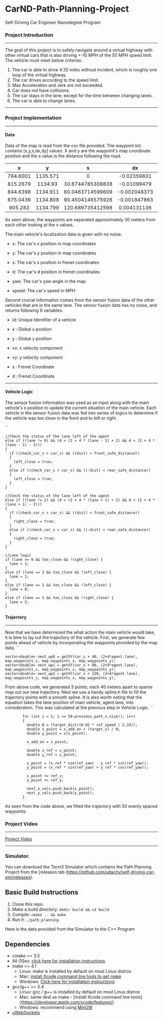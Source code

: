 # CarND-Path-Planning-Project
Self-Driving Car Engineer Nanodegree Program

### Project Introduction ###

-------------------------------------------------------------------------------

The goal of this project is to safely navigate around a virtual highway with other virtual cars that is also driving +-10 MPH of the 50 MPH speed limit.  The vehicle must meet below criterias.

1. The car is able to drive 4.32 miles without incident, which is roughly one loop of the virtual highway.
2. The car drives according to the speed limit.
3. Max Acceleration and Jerk are not exceeded.
4. Car does not have collisions.
5. The car stays in the lane, except for the time between changing lanes.
6. The car is able to change lanes.

-------------------------------------------------------------------------------

### Project Implementation ###

-------------------------------------------------------------------------------

#### Data ####
Data of the map is read from the csv file provided.  The waypoint list contains [x,y,s,dx,dy] values.  X and y are the waypoint's map coordinate position and the s value is the distance following the road.

|        x |         y |                s |           dx |         dy |
|  :-----: | :-------: |       :--------: |     :-------: |  :-------: |
| 784.6001 |  1135.571 |                0 |  -0.02359831 | -0.9997216 |
| 815.2679 |   1134.93 | 30.6744785308838 |  -0.01099479 | -0.9999396 |
| 844.6398 |  1134.911 | 60.0463714599609 | -0.002048373 | -0.9999979 |
| 875.0436 |  1134.808 | 90.4504146575928 | -0.001847863 | -0.9999983 |
|  905.283 |  1134.799 | 120.689735412598 |  0.004131136 | -0.9999915 |
 
As seen above, the waypoints are separated approximately 30 meters from each other looking at the s values.

The main vehicle's localization data is given with no noise.

* x: The car's x position in map coordinates

* y: The car's y position in map coordinates

* s: The car's s position in frenet coordinates

* d: The car's d position in frenet coordinates

* yaw: The car's yaw angle in the map

* speed: The car's speed in MPH

Second crucial information comes from the sensor fusion data of the other vehicles that are in the same lane.  The sensor fusion data has no noise, and returns following 6 variables.

* id: Unique Identifier of a vehicle

* x : Global x position

* y : Global y position

* vx: x velocity component

* vy: y velocity component

* s : Frenet Coordinate

* d : Frenet Coordinate

-------------------------------------------------------------------------------

#### Vehicle Logic ####
The sensor fusion information was used as an input along with the main vehicle's s position to update the current situation of the main vehicle.  Each vehicle in the sensor fusion data was fed into series of logics to determine if the vehicle was too close in the front and to left or right. 

``

    //Check the status of the lane left of the agent
    else if ((lane != 0) && (d < (2 + 4 * (lane - 1) + 2) && d > (2 + 4 * (lane - 1) - 2)))
    {
      if ((check_car_s > car_s) && ((dist) < front_safe_distance))
      {
        left_close = true;
      }
      else if ((check_car_s < car_s) && ((-dist) < rear_safe_distance))
      {
        left_close = true;
      }
    }

    //Check the status of the lane left of the agent
    else if ((lane != 2) && (d < (2 + 4 * (lane + 1) + 2) && d > (2 + 4 * (lane + 1) - 2)))
    {
      if ((check_car_s > car_s) && ((dist) < front_safe_distance))
      {
        right_close = true;
      }
      else if ((check_car_s < car_s) && ((-dist) < rear_safe_distance))
      {
        right_close = true;
      }
    }
    
    //Lane logic
    if (lane == 0 && too_close && !right_close) {
      lane = 1;
    }
    else if (lane == 2 && too_close && !left_close) {
      lane = 1;
    }
    else if (lane == 1 && too_close && !left_close) {
      lane = 0;
    }
    else if (lane == 1 && too_close && !right_close) {
      lane = 2;
    }



#### Trajectory ####

-------------------------------------------------------------------------------

Now that we have determined the what action the main vehicle would take, it is time to lay out the trajectory of the vehicle.  First, we generate few points ahead of vehicle by incorporating the waypoints provided by the map data.
``

    vector<double> next_wp0 = getXY(car_s + 40, (2+4*agent.lane), map_waypoints_s, map_waypoints_x, map_waypoints_y);
    vector<double> next_wp1 = getXY(car_s + 80, (2+4*agent.lane), map_waypoints_s, map_waypoints_x, map_waypoints_y);
    vector<double> next_wp2 = getXY(car_s + 120, (2+4*agent.lane), map_waypoints_s, map_waypoints_x, map_waypoints_y);

From above code, we generated 3 points, each 40 meters apart to sparse map out our new trajectory.  Next we use a handy spline.h file to fill the trajectory points with a smooth spline.  It is also worth noting that the equation takes the lane position of main vehicle, agent.lane, into consideration.  This was calculated at the previous step in Vehicle Logic.
``

            for (int i = 1; i <= 50-previous_path_x.size(); i++)
            {
              double N = (target_dist/(0.02 * ref_speed / 2.24));
              double x_point = x_add_on + (target_x) / N;
              double y_point = s(x_point);

              x_add_on = x_point;

              double x_ref = x_point;
              double y_ref = y_point;

              x_point = (x_ref * cos(ref_yaw) - y_ref * sin(ref_yaw));
              y_point = (x_ref * sin(ref_yaw) + y_ref * cos(ref_yaw));

              x_point += ref_x;
              y_point += ref_y;

              next_x_vals.push_back(x_point);
              next_y_vals.push_back(y_point);
            }

As seen from the code above, we filled the trajectory with 50 evenly spaced waypoints.

### Project Video ###

-------------------------------------------------------------------------------

[Project Video](https://youtu.be/xCmKjs5eSK8)

-------------------------------------------------------------------------------

### Simulator.
You can download the Term3 Simulator which contains the Path Planning Project from the [releases tab (https://github.com/udacity/self-driving-car-sim/releases).


## Basic Build Instructions

1. Clone this repo.
2. Make a build directory: `mkdir build && cd build`
3. Compile: `cmake .. && make`
4. Run it: `./path_planning`.

Here is the data provided from the Simulator to the C++ Program


## Dependencies

* cmake >= 3.5
 * All OSes: [click here for installation instructions](https://cmake.org/install/)
* make >= 4.1
  * Linux: make is installed by default on most Linux distros
  * Mac: [install Xcode command line tools to get make](https://developer.apple.com/xcode/features/)
  * Windows: [Click here for installation instructions](http://gnuwin32.sourceforge.net/packages/make.htm)
* gcc/g++ >= 5.4
  * Linux: gcc / g++ is installed by default on most Linux distros
  * Mac: same deal as make - [install Xcode command line tools]((https://developer.apple.com/xcode/features/)
  * Windows: recommend using [MinGW](http://www.mingw.org/)
* [uWebSockets](https://github.com/uWebSockets/uWebSockets)
